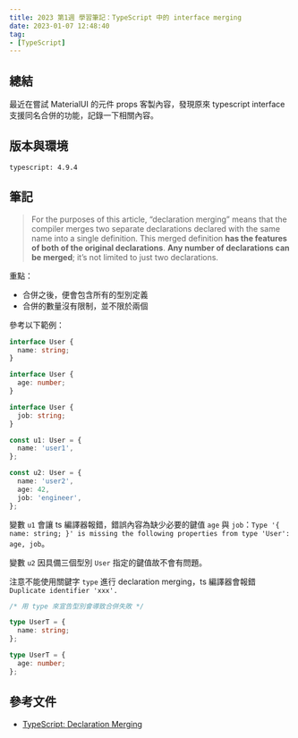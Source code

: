 ```yaml
---
title: 2023 第1週 學習筆記：TypeScript 中的 interface merging
date: 2023-01-07 12:48:40
tag:
- [TypeScript]
---
```


## 總結

最近在嘗試 MaterialUI 的元件 props 客製內容，發現原來 typescript interface 支援同名合併的功能，記錄一下相關內容。

## 版本與環境

```
typescript: 4.9.4
```

## 筆記

> For the purposes of this article, “declaration merging” means that the compiler merges two separate declarations declared with the same name into a single definition. This merged definition **has the features of both of the original declarations**. **Any number of declarations can be merged**; it’s not limited to just two declarations.

重點：

- 合併之後，便會包含所有的型別定義
- 合併的數量沒有限制，並不限於兩個

參考以下範例：

```ts
interface User {
  name: string;
}

interface User {
  age: number;
}

interface User {
  job: string;
}

const u1: User = {
  name: 'user1',
};

const u2: User = {
  name: 'user2',
  age: 42,
  job: 'engineer',
};
```

變數 `u1` 會讓 ts 編譯器報錯，錯誤內容為缺少必要的鍵值 `age` 與 `job`：`Type '{ name: string; }' is missing the following properties from type 'User': age, job`。

變數 `u2` 因具備三個型別 `User` 指定的鍵值故不會有問題。

注意不能使用關鍵字 `type` 進行 declaration merging，ts 編譯器會報錯 `Duplicate identifier 'xxx'.`

```ts
/* 用 type 來宣告型別會導致合併失敗 */

type UserT = {
  name: string;
};

type UserT = {
  age: number;
};
```

## 參考文件

- [TypeScript: Declaration Merging](https://www.typescriptlang.org/docs/handbook/declaration-merging.html)
